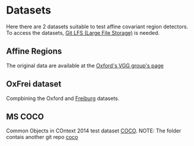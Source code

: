 # Datasets

Here there are 2 datasets suitable to test affine covariant region detectors. To access the datasets, [Git LFS (Large File Storage)](https://git-lfs.github.com/) is needed.

## Affine Regions
The original data are available at the [Oxford's VGG group's page](http://www.robots.ox.ac.uk/~vgg/research/affine/)

## OxFrei dataset
Compbining the Oxford and [Freiburg](http://lmb.informatik.uni-freiburg.de/resources/datasets/genmatch.en.html) datasets.

## MS COCO 
Common Objects in COntext 2014 test dataset [COCO](http://mscoco.org/).
NOTE: The folder contais another git repo [coco](https://github.com/pdollar/coco)